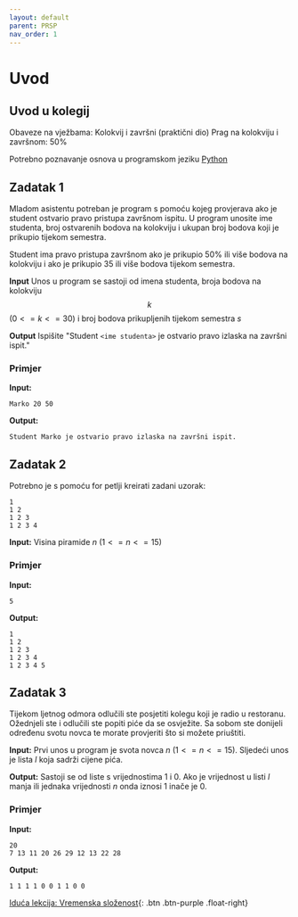 ```yaml
---
layout: default
parent: PRSP
nav_order: 1
---
```



# Uvod

## Uvod u kolegij

Obaveze na vježbama: Kolokvij i završni (praktični dio)
Prag na kolokviju i završnom: 50%

Potrebno poznavanje osnova u programskom jeziku [Python](https://www.python.org/)

## Zadatak 1

Mladom asistentu potreban je program s pomoću kojeg provjerava ako je student ostvario pravo pristupa završnom ispitu. U program unosite ime studenta, broj ostvarenih bodova na kolokviju i ukupan broj bodova koji je prikupio tijekom semestra.

Student ima pravo pristupa završnom ako je prikupio 50% ili više bodova na kolokviju i ako je prikupio 35 ili više bodova tijekom semestra.

**Input**
Unos u program se sastoji od imena studenta, broja bodova na kolokviju $$k$$ $(0 <= k <= 30)$ i broj bodova prikupljenih tijekom semestra $s$

**Output**
Ispišite "Student `<ime studenta>` je ostvario pravo izlaska na završni ispit."

### Primjer

**Input:**

```text
Marko 20 50
```

**Output:**

```text
Student Marko je ostvario pravo izlaska na završni ispit.
```

## Zadatak 2

Potrebno je s pomoću for petlji kreirati zadani uzorak:

```text
1 
1 2 
1 2 3 
1 2 3 4 
```

**Input:** Visina piramide $n$ $(1 <= n <= 15)$

### Primjer

**Input:**

```text
5
```

**Output:**

```text
1 
1 2 
1 2 3 
1 2 3 4 
1 2 3 4 5
```

## Zadatak 3

Tijekom ljetnog odmora odlučili ste posjetiti kolegu koji je radio u restoranu. Ožednjeli ste i odlučili ste popiti piće da se osvježite. Sa sobom ste donijeli određenu svotu novca te morate provjeriti što si možete priuštiti.

**Input:**
Prvi unos u program je svota novca $n$ $(1 <= n <= 15)$. Sljedeći unos je lista $l$ koja sadrži cijene pića.

**Output:**
Sastoji se od liste s vrijednostima $1$ i $0$. Ako je vrijednost u listi $l$ manja ili jednaka vrijednosti $n$ onda iznosi $1$ inače je $0$.

### Primjer

**Input:**

```text
20
7 13 11 20 26 29 12 13 22 28 
```

**Output:**

```text
1 1 1 1 0 0 1 1 0 0
```

[Iduća lekcija: Vremenska složenost](../vremenska-slozenost){: .btn .btn-purple .float-right}
